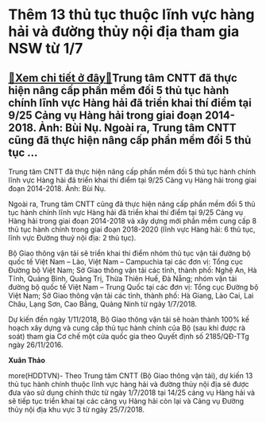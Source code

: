 Thêm 13 thủ tục thuộc lĩnh vực hàng hải và đường thủy nội địa tham gia NSW từ 1/7
=================================================================================

[:gift:Xem chi tiết ở đây:gift:](https://hddtvn.com/them-13-thu-tuc-thuoc-linh-vuc-hang-hai-va-duong-thuy-noi-dia-tham-gia-nsw-tu-1-7/)Trung tâm CNTT đã thực hiện nâng cấp phần mềm đối 5 thủ tục hành chính lĩnh vực Hàng hải đã triển khai thí điểm tại 9/25 Cảng vụ Hàng hải trong giai đoạn 2014-2018. Ảnh: Bùi Nụ. Ngoài ra, Trung tâm CNTT cũng đã thực hiện nâng cấp phần mềm đối 5 thủ tục …
--------------------------------------------------------------------------------------------------------------------------------------------------------------------------------------------------------------------------------------------------------------







 






 Trung tâm CNTT đã thực hiện nâng cấp phần mềm đối 5 thủ tục hành chính lĩnh vực Hàng hải đã triển khai thí điểm tại 9/25 Cảng vụ Hàng hải trong giai đoạn 2014-2018. Ảnh: Bùi Nụ. 


Ngoài ra, Trung tâm CNTT cũng đã thực hiện nâng cấp phần mềm đối 5 thủ tục hành chính lĩnh vực Hàng hải đã triển khai thí điểm tại 9/25 Cảng vụ Hàng hải trong giai đoạn 2014-2018 và xây dựng mới phần mềm cung cấp 8 thủ tục hành chính trong giai đoạn 2018-2020 (lĩnh vực Hàng hải: 6 thủ tục, lĩnh vực Đường thuỷ nội địa: 2 thủ tục).


 Bộ Giao thông vận tải sẽ triển khai thí điểm nhóm thủ tục vận tải đường bộ quốc tế Việt Nam – Lào, Việt Nam – Campuchia tại các đơn vị: Tổng cục Đường bộ Việt Nam; Sở Giao thông vận tải các tỉnh, thành phố: Nghệ An, Hà Tĩnh, Quảng Bình, Quảng Trị, Thừa Thiên Huế, Đà Nẵng; nhóm vận tải đường bộ quốc tế Việt Nam – Trung Quốc tại các đơn vị: Tổng cục Đường bộ Việt Nam; Sở Giao thông vận tải các tỉnh, thành phố: Hà Giang, Lào Cai, Lai Châu, Lạng Sơn, Cao Bằng, Quảng Ninh từ ngày 1/7/2018.


 Dự kiến đến ngày 1/11/2018, Bộ Giao thông vận tải sẽ hoàn thành 100% kế hoạch xây dựng và cung cấp thủ tục hành chính của Bộ (sau khi được rà soát) tham gia Cơ chế một cửa quốc gia theo Quyết định số 2185/QĐ-TTg ngày 26/11/2016. 






**Xuân Thảo**



more(HDDTVN)- Theo Trung tâm CNTT (Bộ Giao thông vận tải), dự kiến 13 thủ tục hành chính thuộc lĩnh vực hàng hải và đường thủy nội địa sẽ được đưa vào sử dụng chính thức từ ngày 1/7/2018 tại 14/25 cảng vụ Hàng hải và sẽ tiếp tục triển khai tại các cảng vụ Hàng hải còn lại và Cảng vụ Đường thủy nội địa khu vực 3 từ ngày 25/7/2018.

